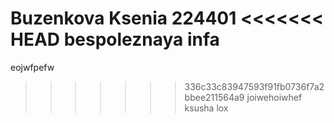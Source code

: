 Buzenkova Ksenia
224401
<<<<<<< HEAD
bespoleznaya infa
=======
eojwfpefw
>>>>>>> 336c33c83947593f91fb0736f7a2bbee211564a9
joiwehoiwhef
 ksusha lox